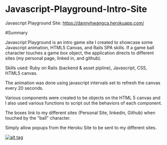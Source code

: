 # Javascript-Playground-Intro-Site

Javascript Playground Site: https://dannyhwangca.herokuapp.com/

#Summary

Javascript Playground is an intro game site I created to showcase some Javascript animation, HTML5 Canvas, and Rails SPA skills. If a game ball character touches a game box object, the application directs to different sites (my personal page, linked in, and github). 

Skills used: Ruby on Rails (backend & asset pipline), Javascript, CSS, HTML5 canvas.

The animation was done using javascript intervals set to refresh the canvas every 20 seconds. 

Various components were created to be objects on the HTML 5 canvas and I also used various functions to script out the behaviors of each component.

The boxes link to my different sites (Personal Site, linkedin, Github) when touched by the "ball" character. 

Simply allow popups from the Heroku Site to be sent to my different sites. 

<a href="https://dannyhwangca.herokuapp.com/">![alt tag](http://i.imgur.com/pp2d9ts.png)</a>







